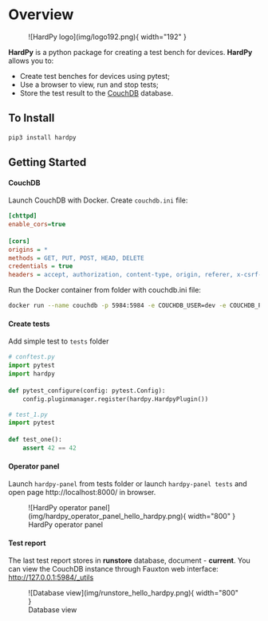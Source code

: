 # Overview

<figure markdown="span">
  ![HardPy logo](img/logo192.png){ width="192" }
</figure>

**HardPy** is a python package for creating a test bench for devices.
**HardPy** allows you to:

* Create test benches for devices using pytest;
* Use a browser to view, run and stop tests;
* Store the test result to the [CouchDB](https://couchdb.apache.org/) database.

## To Install

```bash
pip3 install hardpy
```

## Getting Started

#### CouchDB

Launch CouchDB with Docker.
Create `couchdb.ini` file:

```ini
[chttpd]
enable_cors=true

[cors]
origins = *
methods = GET, PUT, POST, HEAD, DELETE
credentials = true
headers = accept, authorization, content-type, origin, referer, x-csrf-token
```

Run the Docker container from folder with couchdb.ini file:

```bash
docker run --name couchdb -p 5984:5984 -e COUCHDB_USER=dev -e COUCHDB_PASSWORD=dev -v ./couchdb.ini:/opt/couchdb/etc/local.ini couchdb:3.3
```

#### Create tests

Add simple test to `tests` folder

```python
# conftest.py
import pytest
import hardpy

def pytest_configure(config: pytest.Config):
    config.pluginmanager.register(hardpy.HardpyPlugin())
```

```python
# test_1.py
import pytest

def test_one():
    assert 42 == 42
```
#### Operator panel

Launch `hardpy-panel` from tests folder or launch `hardpy-panel tests` and open page http://localhost:8000/ in browser.

<figure markdown="span">
  ![HardPy operator panel](img/hardpy_operator_panel_hello_hardpy.png){ width="800" }
  <figcaption>HardPy operator panel</figcaption>
</figure>

#### Test report

The last test report stores in **runstore** database, document - **current**.
You can view the CouchDB instance through Fauxton web interface: http://127.0.0.1:5984/_utils

<figure markdown="span">
  ![Database view](img/runstore_hello_hardpy.png){ width="800" }
  <figcaption>Database view</figcaption>
</figure>
